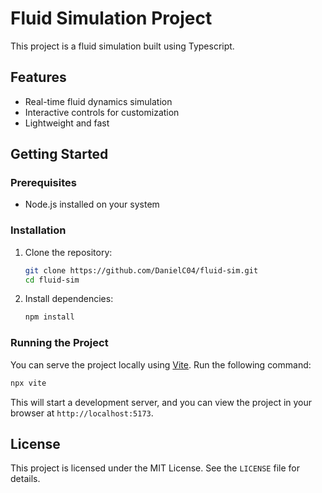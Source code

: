 # Fluid Simulation Project

This project is a fluid simulation built using Typescript.

## Features
- Real-time fluid dynamics simulation
- Interactive controls for customization
- Lightweight and fast

## Getting Started

### Prerequisites
- Node.js installed on your system

### Installation
1. Clone the repository:
    ```bash
    git clone https://github.com/DanielC04/fluid-sim.git
    cd fluid-sim
    ```
2. Install dependencies:
    ```bash
    npm install
    ```

### Running the Project
You can serve the project locally using [Vite](https://vitejs.dev/). Run the following command:
```bash
npx vite
```

This will start a development server, and you can view the project in your browser at `http://localhost:5173`.

## License
This project is licensed under the MIT License. See the `LICENSE` file for details.